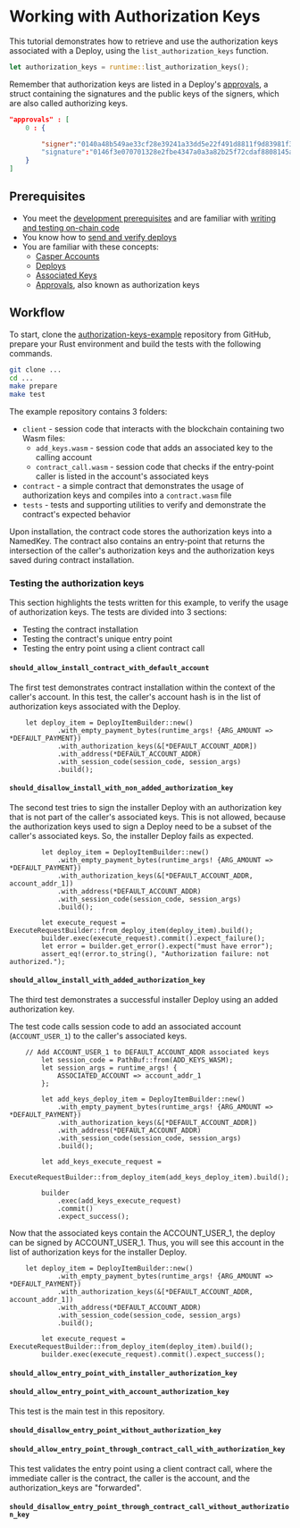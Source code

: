 # Working with Authorization Keys

This tutorial demonstrates how to retrieve and use the authorization keys associated with a Deploy, using the `list_authorization_keys` function. <!-- TODO add link to docs.rs when 1.5 ships. --> 

```rust
let authorization_keys = runtime::list_authorization_keys();
```

Remember that authorization keys are listed in a Deploy's [approvals](../../concepts/serialization-standard.md#serialization-standard-deploy), a struct containing the signatures and the public keys of the signers, which are also called authorizing keys.

```json
"approvals" : [
	0 : {

		"signer":"0140a48b549ae33cf28e39241a33dd5e22f491d8811f9d83981f3549d418e06da0"
		"signature":"0146f3e070701328e2fbe4347a0a3a82b25f72cdaf8808145a60af5dadc6601efd02806d70a4da24db7a2f74360a6331171a6023f3c81a47d122403d87b409e80a"
	}
]
```

## Prerequisites

- You meet the [development prerequisites](../../developers/prerequisites.md) and are familiar with [writing and testing on-chain code](/writing-contracts/)
- You know how to [send and verify deploys](../../developers/dapps/sending-deploys.md)
- You are familiar with these concepts:
   - [Casper Accounts](https://docs.casperlabs.io/concepts/serialization-standard/#serialization-standard-account) 
   - [Deploys](https://docs.casperlabs.io/concepts/serialization-standard/#serialization-standard-deploy)
   - [Associated Keys](https://docs.casperlabs.io/concepts/serialization-standard/#associatedkey)
   - [Approvals](https://docs.casperlabs.io/concepts/serialization-standard/#approval), also known as authorization keys

## Workflow

To start, clone the [authorization-keys-example](https://github.com/casper-ecosystem/authorization-keys-example/) repository from GitHub, prepare your Rust environment and build the tests with the following commands.

```bash
git clone ...
cd ...
make prepare
make test
```

The example repository contains 3 folders:
- `client` - session code that interacts with the blockchain containing two Wasm files:
   - `add_keys.wasm` - session code that adds an associated key to the calling account
   - `contract_call.wasm` - session code that checks if the entry-point caller is listed in the account's associated keys
- `contract` - a simple contract that demonstrates the usage of authorization keys and compiles into a `contract.wasm` file
- `tests` - tests and supporting utilities to verify and demonstrate the contract's expected behavior

Upon installation, the contract code stores the authorization keys into a NamedKey. The contract also contains an entry-point that returns the intersection of the caller's authorization keys and the authorization keys saved during contract installation.

### Testing the authorization keys

This section highlights the tests written for this example, to verify the usage of authorization keys. The tests are divided into 3 sections:
* Testing the contract installation
* Testing the contract's unique entry point
* Testing the entry point using a client contract call


#### `should_allow_install_contract_with_default_account`

The first test demonstrates contract installation within the context of the caller's account. In this test, the caller's account hash is in the list of authorization keys associated with the Deploy.
<!-- TODO add link to Github integration_tests.rs#L28 -->

```
	let deploy_item = DeployItemBuilder::new()
            .with_empty_payment_bytes(runtime_args! {ARG_AMOUNT => *DEFAULT_PAYMENT})
            .with_authorization_keys(&[*DEFAULT_ACCOUNT_ADDR])
            .with_address(*DEFAULT_ACCOUNT_ADDR)
            .with_session_code(session_code, session_args)
            .build();

```

#### `should_disallow_install_with_non_added_authorization_key`

The second test tries to sign the installer Deploy with an authorization key that is not part of the caller's associated keys. This is not allowed, because the authorization keys used to sign a Deploy need to be a subset of the caller's associated keys. So, the installer Deploy fails as expected.
<!-- TODO add link to Github integration_tests.rs#L57 -->

```
        let deploy_item = DeployItemBuilder::new()
            .with_empty_payment_bytes(runtime_args! {ARG_AMOUNT => *DEFAULT_PAYMENT})
            .with_authorization_keys(&[*DEFAULT_ACCOUNT_ADDR, account_addr_1])
            .with_address(*DEFAULT_ACCOUNT_ADDR)
            .with_session_code(session_code, session_args)
            .build();

        let execute_request = ExecuteRequestBuilder::from_deploy_item(deploy_item).build();
        builder.exec(execute_request).commit().expect_failure();
        let error = builder.get_error().expect("must have error");
        assert_eq!(error.to_string(), "Authorization failure: not authorized.");

```

#### `should_allow_install_with_added_authorization_key`

The third test demonstrates a successful installer Deploy using an added authorization key. <!-- TODO add link to Github integration_tests.rs#L83 -->

The test code calls session code to add an associated account (`ACCOUNT_USER_1`) to the caller's associated keys.

```
	// Add ACCOUNT_USER_1 to DEFAULT_ACCOUNT_ADDR associated keys
        let session_code = PathBuf::from(ADD_KEYS_WASM);
        let session_args = runtime_args! {
            ASSOCIATED_ACCOUNT => account_addr_1
        };

        let add_keys_deploy_item = DeployItemBuilder::new()
            .with_empty_payment_bytes(runtime_args! {ARG_AMOUNT => *DEFAULT_PAYMENT})
            .with_authorization_keys(&[*DEFAULT_ACCOUNT_ADDR])
            .with_address(*DEFAULT_ACCOUNT_ADDR)
            .with_session_code(session_code, session_args)
            .build();

        let add_keys_execute_request =
            ExecuteRequestBuilder::from_deploy_item(add_keys_deploy_item).build();

        builder
            .exec(add_keys_execute_request)
            .commit()
            .expect_success();

```

Now that the associated keys contain the ACCOUNT_USER_1, the deploy can be signed by ACCOUNT_USER_1. Thus, you will see this account in the list of authorization keys for the installer Deploy. <!-- Line 191 -->


```
	let deploy_item = DeployItemBuilder::new()
            .with_empty_payment_bytes(runtime_args! {ARG_AMOUNT => *DEFAULT_PAYMENT})
            .with_authorization_keys(&[*DEFAULT_ACCOUNT_ADDR, account_addr_1])
            .with_address(*DEFAULT_ACCOUNT_ADDR)
            .with_session_code(session_code, session_args)
            .build();

        let execute_request = ExecuteRequestBuilder::from_deploy_item(deploy_item).build();
        builder.exec(execute_request).commit().expect_success();
```

#### `should_allow_entry_point_with_installer_authorization_key`

#### `should_allow_entry_point_with_account_authorization_key`

This test is the main test in this repository. 

#### `should_disallow_entry_point_without_authorization_key`

#### `should_allow_entry_point_through_contract_call_with_authorization_key`

This test validates the entry point using a client contract call, where the immediate caller is the contract, the caller is the account, and the authorization_keys are "forwarded".


#### `should_disallow_entry_point_through_contract_call_without_authorization_key`